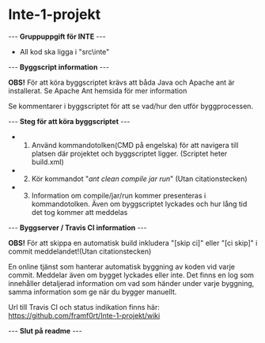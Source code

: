 # Inte-1-projekt
--- **Gruppuppgift för INTE** ---

- All kod ska ligga i "src\inte"

--- **Byggscript information** --- 

**OBS!** För att köra byggscriptet krävs att båda Java och Apache ant är installerat. Se Apache Ant hemsida för mer information

Se kommentarer i byggscriptet för att se vad/hur den utför byggprocessen. 

--- **Steg för att köra byggscriptet** ---
 - 1. Använd kommandotolken(CMD på engelska) för att navigera till platsen där projektet och byggscriptet ligger. (Scriptet heter build.xml)
 - 2. Kör kommandot "*ant clean compile jar run*" (Utan citationstecken)
 - 3. Information om compile/jar/run kommer presenteras i kommandotolken. Även om byggscriptet lyckades och hur lång tid det tog kommer att meddelas


--- **Byggserver / Travis CI information** ---

**OBS!** För att skippa en automatisk build inkludera "[skip ci]" eller "[ci skip]" i commit meddelandet!(Utan citationstecken)

En online tjänst som hanterar automatisk byggning av koden vid varje commit. Meddelar även om bygget lyckades eller inte. Det finns en log som innehåller detaljerad information om vad som händer under varje byggning, samma information som ge när du bygger manuellt. 

Url till Travis CI och status indikation finns här: https://github.com/framf0rt/Inte-1-projekt/wiki

--- **Slut på readme** ---
